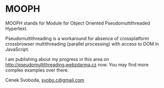 MOOPH
=====

MOOPH stands for Module for Object Oriented Pseudomultithreaded Hypertext. 

Pseudomultithreading is a workaround for absence of crossplatform crossbrowser multithreading (parallel processing) 
with access to DOM in JavaScript. 

I am publishing about my progress in this area on http://pseudomultithreading.webzdarma.cz now. You may find more complex examples over there.

Cenek Svoboda, svobo.c@gmail.com
